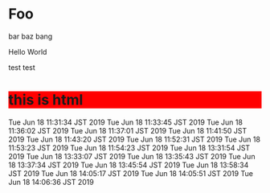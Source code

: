 # Foo

bar baz bang

Hello World

test test

<h1 style="background-color:#f00">this is html</h1>
Tue Jun 18 11:31:34 JST 2019
Tue Jun 18 11:33:45 JST 2019
Tue Jun 18 11:36:02 JST 2019
Tue Jun 18 11:37:01 JST 2019
Tue Jun 18 11:41:50 JST 2019
Tue Jun 18 11:43:20 JST 2019
Tue Jun 18 11:52:31 JST 2019
Tue Jun 18 11:53:23 JST 2019
Tue Jun 18 11:54:23 JST 2019
Tue Jun 18 13:31:54 JST 2019
Tue Jun 18 13:33:07 JST 2019
Tue Jun 18 13:35:43 JST 2019
Tue Jun 18 13:37:34 JST 2019
Tue Jun 18 13:45:54 JST 2019
Tue Jun 18 13:58:34 JST 2019
Tue Jun 18 14:05:17 JST 2019
Tue Jun 18 14:05:51 JST 2019
Tue Jun 18 14:06:36 JST 2019

